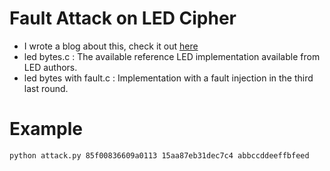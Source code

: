 Fault Attack on LED Cipher
==========================

- I wrote a blog about this, check it out [here](https://anee.me/fault-injection-attack-on-led-cipher-e6c5c742bf16)
- led bytes.c : The available reference LED implementation available from LED authors.
- led bytes with fault.c : Implementation with a fault injection in the third last round.


Example
======

`python attack.py 85f00836609a0113 15aa87eb31dec7c4 abbccddeeffbfeed`

